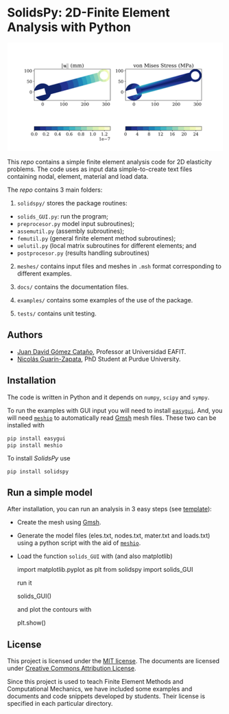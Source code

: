 # SolidsPy: 2D-Finite Element Analysis with Python


![Wrench under bending.](./docs/img/wrench.png)

This _repo_ contains a simple finite element analysis code for 2D elasticity
problems. The code uses as input data simple-to-create text files containing
nodal, element, material and load data.

The _repo_ contains 3 main folders:

1. `solidspy/` stores the package routines:

  - `solids_GUI.py`: run the program;
  - `preprocesor.py` model input subroutines);
  - `assemutil.py` (assembly subroutines);
  - `femutil.py` (general finite element method subroutines);
  - `uelutil.py` (local matrix subroutines for different elements; and
  - `postprocesor.py` (results handling subroutines)

2. `meshes/` contains input files and meshes in `.msh` format corresponding to
    different examples.

3. `docs/` contains the documentation files.

4. `examples/` contains some examples of the use of the package.

5. `tests/` contains unit testing.

## Authors
- [Juan David Gómez Cataño](http://www.eafit.edu.co/docentes-investigadores/Paginas/juan-gomez.aspx),
    Professor at Universidad EAFIT.
- [Nicolás Guarín-Zapata](https://github.com/nicoguaro), PhD Student at
    Purdue University.

## Installation
The code is written in Python and it depends on `numpy`, `scipy` and `sympy`.

To run the examples with GUI input you will need to install
[`easygui`](http://easygui.readthedocs.org/en/master/). And, you will
need [`meshio`](https://github.com/nschloe/meshio) to automatically read
[Gmsh](http://gmsh.info/) mesh files. These two can be installed with

    pip install easygui
    pip install meshio

To install _SolidsPy_ use

    pip install solidspy

## Run a simple model
After installation, you can run an analysis in 3 easy steps (see [template](./docs/template/README.md)):
- Create the mesh using [Gmsh](http://gmsh.info/).
- Generate the model files (eles.txt, nodes.txt, mater.txt and loads.txt) using
  a python script with the aid of [`meshio`](https://github.com/nschloe/meshio).
- Load the function `solids_GUI` with (and also matplotlib)

    import matplotlib.pyplot as plt
    from solidspy import solids_GUI

  run it

    solids_GUI()

  and plot the contours with

    plt.show()

## License
This project is licensed under the
[MIT license](http://en.wikipedia.org/wiki/MIT_License). The documents are
licensed under
[Creative Commons Attribution License](http://creativecommons.org/licenses/by/4.0/).

Since this project is used to teach Finite Element Methods and Computational
Mechanics, we have included some examples and documents and code snippets
developed by students. Their license is specified in each particular directory.
